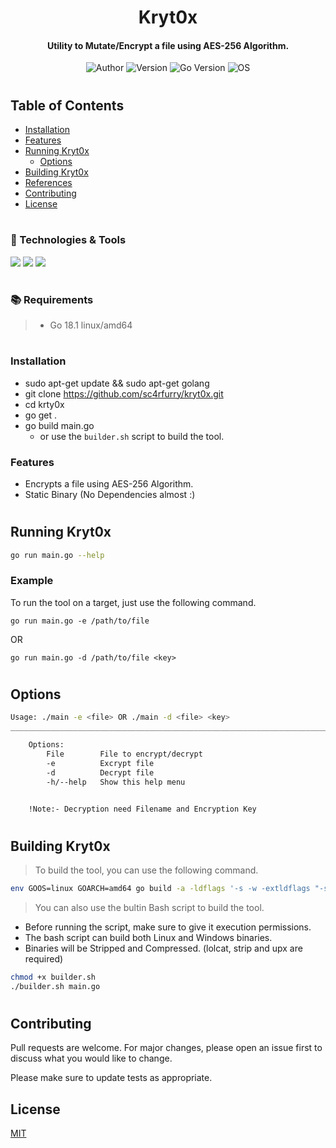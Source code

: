 <h1 align="center">
  Kryt0x
</h1>

<h4 align="center">Utility to Mutate/Encrypt a file using AES-256 Algorithm.</h4>
<div style="text-align:center">
    <div style="align:center">
    <img src="https://img.shields.io/badge/Author-sc4rfurry-informational?style=flat-square&logo=github&logoColor=white&color=5194f0&bgcolor=110d17" alt="Author">
    <img src="https://img.shields.io/badge/Version-1.0.0-informational?style=flat-square&logo=github&logoColor=white&color=5194f0&bgcolor=110d17" alt="Version">
    <img src="https://img.shields.io/badge/Go_Version-1.18.1-informational?style=flat-square&logo=Go&logoColor=cyan&color=5194f0&bgcolor=110d17" alt="Go Version">
    <img src="https://img.shields.io/badge/OS-Linux-informational?style=flat-square&logo=ubuntu&logoColor=green&color=5194f0&bgcolor=110d17" alt="OS">
    </div>
</div>

#

## Table of Contents

- [Installation](#installation)
- [Features](#features)
- [Running Kryt0x](#running-Kryt0x)
    - [Options](#options)
- [Building Kryt0x](#building-Kryt0x)
- [References](#references)
- [Contributing](#contributing)
- [License](#license)


#

### 🔧 Technologies & Tools

![](https://img.shields.io/badge/Editor-VS_Code-informational?style=flat-square&logo=visual-studio&logoColor=blue&color=5194f0)
![](https://img.shields.io/badge/Language-Go-informational?style=flat-square&logo=Go&logoColor=cyan&color=5194f0&bgcolor=110d17)
![](https://img.shields.io/badge/Go_Version-1.18.1-informational?style=flat-square&logo=Go&logoColor=cyan&color=5194f0&bgcolor=110d17)

#

### 📚 Requirements
> - Go 18.1 linux/amd64

#
### Installation

- sudo apt-get update && sudo apt-get golang
- git clone https://github.com/sc4rfurry/kryt0x.git
- cd krty0x
- go get .
- go build main.go
    - or use the `builder.sh` script to build the tool.


### Features

- Encrypts a file using AES-256 Algorithm.
- Static Binary (No Dependencies almost :)
#

## Running Kryt0x
```sh
go run main.go --help
```

### Example

To run the tool on a target, just use the following command.

```console
go run main.go -e /path/to/file
```
OR
```console
go run main.go -d /path/to/file <key>
```
#

## Options
```sh
Usage: ./main -e <file> OR ./main -d <file> <key>
________________________________________________________________________________________________

	Options: 
		File 		File to encrypt/decrypt
		-e 		    Excrypt file
		-d 		    Decrypt file
		-h/--help 	Show this help menu


	!Note:- Decryption need Filename and Encryption Key
```

#

## Building Kryt0x
> To build the tool, you can use the following command.
```sh
env GOOS=linux GOARCH=amd64 go build -a -ldflags '-s -w -extldflags "-static"' -o Kryt0x main.go
```

> You can also use the bultin Bash script to build the tool.

- Before running the script, make sure to give it execution permissions.
- The bash script can build both Linux and Windows binaries.
- Binaries will be Stripped and Compressed. (lolcat, strip and upx are required)
```sh
chmod +x builder.sh
./builder.sh main.go
```
#

## Contributing
Pull requests are welcome. For major changes, please open an issue first to discuss what you would like to change.

Please make sure to update tests as appropriate.

## License
[MIT](https://choosealicense.com/licenses/mit/)

[def]: https://img.shields.io/badge/OS-Linux-informational?style=flat-square&logo=ubuntu&logoColor=green&color=5194f0&bgcolor=110d17
